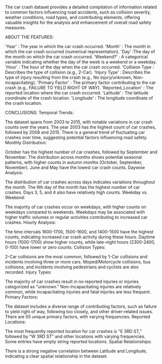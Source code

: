 The car crash dataset provides a detailed compilation of information related to common factors influencing road accidents, such as collision severity, weather conditions, road types, and 
contributing elements, offering valuable insights for the analysis and enhancement of overall road safety measures.

ABOUT THE FEATURES:

'Year' : The year in which the car crash occurred.
'Month' : The month in which the car crash occurred (numerical representation).
'Day' :The day of the month on which the car crash occurred. 
'Weekend?' : A categorical variable indicating whether the day of the week is a weekend or a weekday.
'Hour' : The hour of the day when the car crash occurred.
'Collision Type : Describes the type of collision (e.g., 2-Car).
'Injury Type' : Describes the type of injury resulting from the crash (e.g., No injury/unknown, Non-incapacitating).
'Primary Factor' : The primary factor contributing to the car crash (e.g., FAILURE TO YIELD RIGHT OF WAY).
'Reported_Location' : The reported location where the car crash occurred.
'Latitude' : The latitude coordinate of the crash location.
'Longitude' : The longitude coordinate of the crash location.

CONCLUSIONS:
Temporal Trends:

The dataset spans from 2003 to 2015, with notable variations in car crash counts over the years. The year 2003 has the highest count of car crashes, followed by 2008 and 2015. There is a general trend of fluctuating car crashes over time, suggesting potential factors influencing road safety. Monthly Distribution:

October has the highest number of car crashes, followed by September and November. The distribution across months shows potential seasonal patterns, with higher counts in autumn months (October, September, November). June and May have the lowest car crash counts. Daywise Analysis:

The distribution of car crashes across days indicates variations throughout the month. The 6th day of the month has the highest number of car crashes. Days 3, 5, and 4 also have relatively high counts. Weekday vs. Weekend:

The majority of car crashes occur on weekdays, with higher counts on weekdays compared to weekends. Weekdays may be associated with higher traffic volumes or regular activities contributing to increased car crashes. Hourly Analysis:

The time intervals 1600-1700, 1500-1600, and 1400-1500 have the highest counts, indicating increased car crash activity during these hours. Daytime hours (1000-1700) show higher counts, while late-night hours (2300-2400, 0-100) have lower or zero counts. Collision Types:

2-Car collisions are the most common, followed by 1-Car collisions and incidents involving three or more cars. Moped/Motorcycle collisions, bus collisions, and incidents involving pedestrians and cyclists are also recorded. Injury Types:

The majority of car crashes result in no reported injuries or injuries categorized as "unknown." Non-incapacitating injuries are relatively common, while incapacitating injuries and fatal injuries are less frequent. Primary Factors:

The dataset includes a diverse range of contributing factors, such as failure to yield right of way, following too closely, and other driver-related issues. There are 55 unique primary factors, with varying frequencies. Reported Locations:

The most frequently reported location for car crashes is "E 3RD ST," followed by "W 3RD ST" and other locations with varying frequencies. Some entries have empty string reported locations. Spatial Relationships:

There is a strong negative correlation between Latitude and Longitude, indicating a clear spatial relationship in the dataset.

